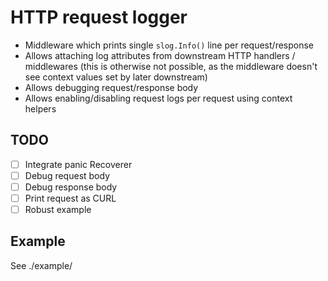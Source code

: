 # HTTP request logger

- Middleware which prints single `slog.Info()` line per request/response
- Allows attaching log attributes from downstream HTTP handlers / middlewares (this is otherwise not possible, as the middleware doesn't see context values set by later downstream)
- Allows debugging request/response body
- Allows enabling/disabling request logs per request using context helpers

## TODO
- [ ] Integrate panic Recoverer
- [ ] Debug request body
- [ ] Debug response body
- [ ] Print request as CURL
- [ ] Robust example

## Example
See ./example/
